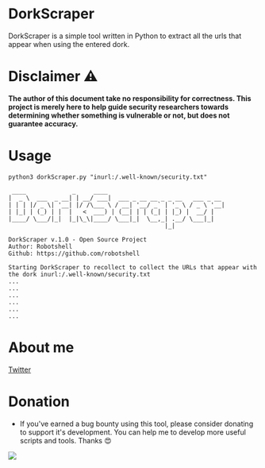 # DorkScraper       
DorkScraper is a simple tool written in Python to extract all the urls that appear when using the entered dork.


# Disclaimer :warning:
**The author of this document take no responsibility for correctness. This project is merely here to help guide security researchers towards determining whether something is vulnerable or not, but does not guarantee accuracy.**

# Usage
```
python3 dorkScraper.py "inurl:/.well-known/security.txt"

 ____             _     ____                                 
|  _ \  ___  _ __| | __/ ___|  ___ _ __ __ _ _ __   ___ _ __ 
| | | |/ _ \| '__| |/ /\___ \ / __| '__/ _` | '_ \ / _ \ '__|
| |_| | (_) | |  |   <  ___) | (__| | | (_| | |_) |  __/ |   
|____/ \___/|_|  |_|\_\|____/ \___|_|  \__,_| .__/ \___|_|   
                                            |_|              
                                                       
DorkScraper v.1.0 - Open Source Project
Author: Robotshell
Github: https://github.com/robotshell

Starting DorkScraper to recollect to collect the URLs that appear with the dork inurl:/.well-known/security.txt
...
...
...
...
...
...

```
# About me
[Twitter](https://twitter.com/robotshelld)


# Donation
* If you've earned a bug bounty using this tool, please consider donating to support it's development. You can help me to develop more useful scripts and tools. Thanks :heart_eyes:

[<img src="https://www.paypalobjects.com/en_US/ES/i/btn/btn_donateCC_LG.gif">](https://www.paypal.com/cgi-bin/webscr?cmd=_s-xclick&hosted_button_id=F4YABU5AH3NTQ&source=url)

